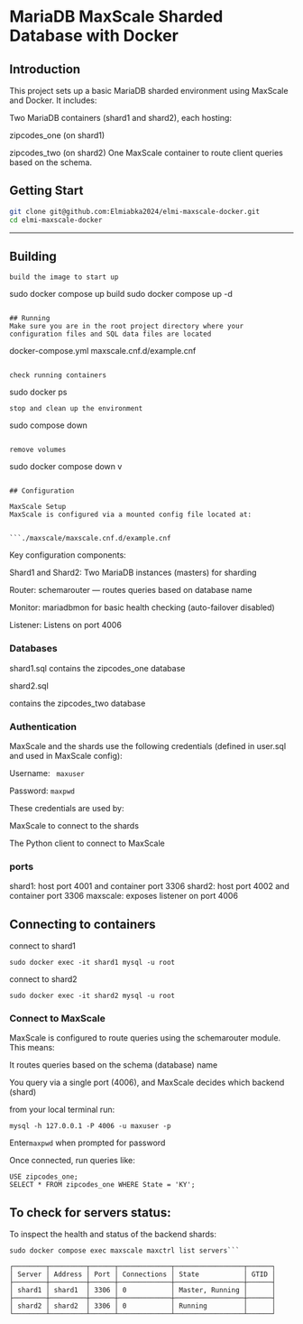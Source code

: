 # MariaDB MaxScale Sharded Database with Docker

## Introduction

This project sets up a basic MariaDB sharded environment using MaxScale and Docker. It includes:

Two MariaDB containers (shard1 and shard2), each hosting:

zipcodes_one (on shard1)

zipcodes_two (on shard2)
One MaxScale container to route client queries based on the schema.


## Getting Start
```bash
git clone git@github.com:Elmiabka2024/elmi-maxscale-docker.git
cd elmi-maxscale-docker
```

---

## Building

```
build the image to start up
```
sudo docker compose up build
 sudo docker compose up -d
```

## Running
Make sure you are in the root project directory where your configuration files and SQL data files are located
 ```
docker-compose.yml
maxscale.cnf.d/example.cnf
```

check running containers
```
sudo docker ps
```
stop and clean up the environment
```
sudo compose down
```

remove volumes

```
sudo docker compose down v
```

## Configuration

MaxScale Setup
MaxScale is configured via a mounted config file located at:


```./maxscale/maxscale.cnf.d/example.cnf
```

Key configuration components:

Shard1 and Shard2: Two MariaDB instances (masters) for sharding

Router: schemarouter — routes queries based on database name

Monitor: mariadbmon for basic health checking (auto-failover disabled)

Listener: Listens on port 4006
### Databases
shard1.sql 
 contains the zipcodes_one database

shard2.sql

contains the zipcodes_two database

### Authentication
MaxScale and the shards use the following credentials (defined in user.sql and used in MaxScale config):

Username:
``` maxuser```

Password:
```maxpwd```

These credentials are used by:

MaxScale to connect to the shards

The Python client to connect to MaxScale

### ports
shard1: host port 4001 and container port 3306
shard2: host port 4002 and container port 3306
maxscale: exposes listener on port 4006

## Connecting to containers


connect to shard1 
```
sudo docker exec -it shard1 mysql -u root
```
connect to shard2

```
sudo docker exec -it shard2 mysql -u root

```
### Connect to MaxScale

MaxScale is configured to route queries using the schemarouter module.
This means:

It routes queries based on the schema (database) name

You query via a single port (4006), and MaxScale decides which backend (shard)

 
from your local terminal run:
```
mysql -h 127.0.0.1 -P 4006 -u maxuser -p
```
Enter```maxpwd```
 when prompted for password 

Once connected, run queries like:
```
USE zipcodes_one;
SELECT * FROM zipcodes_one WHERE State = 'KY';
```

## To check for servers status:

To inspect the health and status of the backend shards:

```
sudo docker compose exec maxscale maxctrl list servers```

┌────────┬─────────┬──────┬─────────────┬─────────────────┬──────┐
│ Server │ Address │ Port │ Connections │ State           │ GTID │
├────────┼─────────┼──────┼─────────────┼─────────────────┼──────┤
│ shard1 │ shard1  │ 3306 │ 0           │ Master, Running │      │
├────────┼─────────┼──────┼─────────────┼─────────────────┼──────┤
│ shard2 │ shard2  │ 3306 │ 0           │ Running         │      │
└────────┴─────────┴──────┴─────────────┴─────────────────┴──────┘

